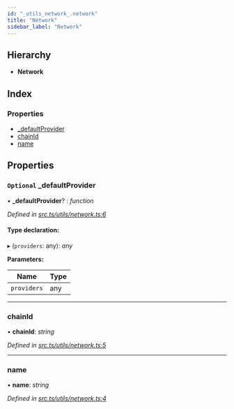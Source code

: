 ```yaml
---
id: "_utils_network_.network"
title: "Network"
sidebar_label: "Network"
---
```


## Hierarchy

* **Network**

## Index

### Properties

* [_defaultProvider](_utils_network_.network.md#optional-_defaultprovider)
* [chainId](_utils_network_.network.md#chainid)
* [name](_utils_network_.network.md#name)

## Properties

### `Optional` _defaultProvider

• **_defaultProvider**? : *function*

*Defined in [src.ts/utils/network.ts:6](https://github.com/nearprotocol/nearlib/blob/2987fdb/src.ts/utils/network.ts#L6)*

#### Type declaration:

▸ (`providers`: any): *any*

**Parameters:**

Name | Type |
------ | ------ |
`providers` | any |

___

###  chainId

• **chainId**: *string*

*Defined in [src.ts/utils/network.ts:5](https://github.com/nearprotocol/nearlib/blob/2987fdb/src.ts/utils/network.ts#L5)*

___

###  name

• **name**: *string*

*Defined in [src.ts/utils/network.ts:4](https://github.com/nearprotocol/nearlib/blob/2987fdb/src.ts/utils/network.ts#L4)*
